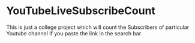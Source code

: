 # YouTubeLiveSubscribeCount
This is just a college project which will count the Subscribers of particular Youtube channel If you paste the link in the search bar 
